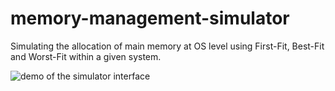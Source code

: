 # memory-management-simulator
Simulating the allocation of main memory at OS level using First-Fit, Best-Fit and Worst-Fit within a given system.

![demo of the simulator interface](https://github.com/andreivoda/itype-mvc/blob/main/demo.png?raw=true)
